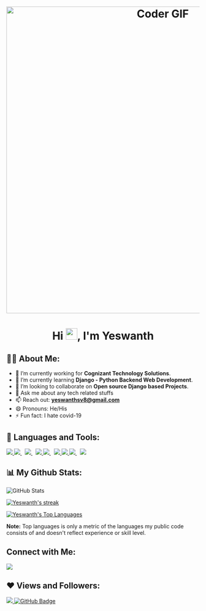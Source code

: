 <h1 align="center"><img src="https://justinstum.com/wp-content/uploads/2021/05/teletherapy-counseling-justin-stum.jpeg" alt="Coder GIF" width="800"></h1>
<h1 align="center">Hi <img src="https://raw.githubusercontent.com/MartinHeinz/MartinHeinz/master/wave.gif" width="30px">, I'm Yeswanth</h1>

## 🙋‍♂️ About Me:
- 🔭 I’m currently working for **Cognizant Technology Solutions**.
- 🌱 I’m currently learning **Django - Python Backend Web Development**.
- 👯 I’m looking to collaborate on **Open source Django based Projects**.
- 💬 Ask me about any tech related stuffs
- 📫 Reach out: **yeswanthsv8@gmail.com**
- 😄 Pronouns: He/His
- ⚡ Fun fact: I hate covid-19

## 🚀 Languages and Tools:
<p align="left"> 
    <a href="https://www.python.org" target="_blank"> <img src="https://img.icons8.com/color/48/000000/python.png"/> </a>
    <a style="padding-right:8px;" href="" target="_blank"> <img src="https://img.icons8.com/color/48/000000/c-programming.png"/> </a>
    <a style="padding-right:8px;" href="" target="_blank"> <img src="https://img.icons8.com/color/48/000000/c-plus-plus-logo.png"/> </a>
    <a href="https://www.java.com" target="_blank"> <img src="https://img.icons8.com/color/48/000000/java-coffee-cup-logo.png"/> </a>
    <a style="padding-right:8px;" href="https://www.mysql.com/" target="_blank"> <img src="https://img.icons8.com/fluent/50/000000/mysql-logo.png"/> </a>
    <a href="https://www.w3.org/html/" target="_blank"> <img src="https://img.icons8.com/color/48/000000/html-5.png"/> </a> 
    <a href="https://www.w3schools.com/css/" target="_blank"> <img src="https://img.icons8.com/color/48/000000/css3.png"/> </a> 
    <a style="padding-right:8px;" href="" target="_blank"> <img src="https://img.icons8.com/nolan/64/git.png"/> </a>  
    <a style="padding-right:8px;" href="" target="_blank"> <img src="https://img.icons8.com/color/48/000000/kotlin.png"/> </a>
<p/>

## 📊 My Github Stats:
![GitHub Stats](https://github-readme-stats.vercel.app/api?username=yeswanthsv8&theme=radical)
<p>
    <a href="https://github.com/yeswanthsv8/github-readme-streak-stats">
        <img title="🔥 Get streak stats for your profile at git.io/streak-stats" alt="Yeswanth's streak" src="https://github-readme-streak-stats.herokuapp.com/?user=yeswanthsv8&theme=gruvbox&hide_border=true&stroke=0000&background=060A0CD0"/>
    </a>

<a href="https://github.com/yeswanthsv8/github-readme-stats"><img alt="Yeswanth's Top Languages" src="https://github-readme-stats.vercel.app/api/top-langs/?username=yeswanthsv8&langs_count=8&count_private=true&layout=compact&theme=react&hide_border=true&bg_color=0D1117" /></a>
  
  <b>Note:</b> Top languages is only a metric of the languages my public code consists of and doesn't reflect experience or skill level.

## Connect with Me:
<p align="left">
<a href = "https://www.linkedin.com/in/yeswanth-sv/"><img src="https://img.icons8.com/fluent/48/000000/linkedin.png"/></a>
</p>

## ❤ Views and Followers:
<a href="https://github.com/Meghna-DAS/github-profile-views-counter">
    <img src="https://komarev.com/ghpvc/?username=yeswanthsv8">
</a>
<a href="https://github.com/yeswanthsv8?tab=followers"><img src="https://img.shields.io/github/followers/yeswanthsv8?label=Followers&style=social" alt="GitHub Badge"></a>
